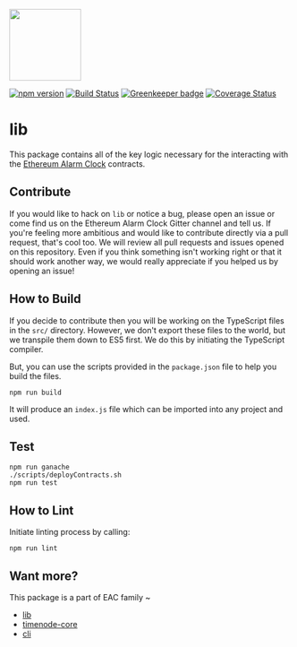 [<img src="https://s3.amazonaws.com/chronologic.network/ChronoLogic_logo.svg" width="128px">](https://github.com/chronologic)

[![npm version](https://badge.fury.io/js/%40ethereum-alarm-clock%2Flib.svg)](https://badge.fury.io/js/%40ethereum-alarm-clock%2Flib)
[![Build Status](https://travis-ci.org/ethereum-alarm-clock/lib.svg?branch=master)](https://travis-ci.org/ethereum-alarm-clock/lib)
[![Greenkeeper badge](https://badges.greenkeeper.io/ethereum-alarm-clock/lib.svg)](https://greenkeeper.io/)
[![Coverage Status](https://coveralls.io/repos/github/ethereum-alarm-clock/lib/badge.svg?branch=master)](https://coveralls.io/github/ethereum-alarm-clock/lib?branch=master)

# lib

This package contains all of the key logic necessary for the interacting with the [Ethereum Alarm Clock](https://github.com/ethereum-alarm-clock/ethereum-alarm-clock) contracts.

## Contribute

If you would like to hack on `lib` or notice a bug, please open an issue or come find us on the Ethereum Alarm Clock Gitter channel and tell us. If you're feeling more ambitious and would like to contribute directly via a pull request, that's cool too. We will review all pull requests and issues opened on this repository. Even if you think something isn't working right or that it should work another way, we would really appreciate if you helped us by opening an issue!

## How to Build

If you decide to contribute then you will be working on the TypeScript files in the `src/` directory. However, we don't export these files to the world, but we transpile them down to ES5 first. We do this by initiating the TypeScript compiler.

But, you can use the scripts provided in the `package.json` file to help you build the files.

```
npm run build
```

It will produce an `index.js` file which can be imported into any project and used.

## Test
```
npm run ganache
./scripts/deployContracts.sh
npm run test
```

## How to Lint

Initiate linting process by calling:

```
npm run lint
```

## Want more?

This package is a part of EAC family ~
* [lib](https://github.com/ethereum-alarm-clock/lib)
* [timenode-core](https://github.com/ethereum-alarm-clock/timenode-core)
* [cli](https://github.com/ethereum-alarm-clock/cli)
